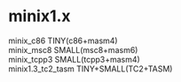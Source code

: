 # minix1.x
minix_c86 TINY(c86+masm4)  
minix_msc8 SMALL(msc8+masm6)  
minix_tcpp3 SMALL(tcpp3+masm4)  
minix1.3_tc2_tasm TINY+SMALL(TC2+TASM)  

